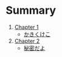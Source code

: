 # Summary

1. [Chapter 1](./chapter_1.md)
    - [かきくけこ](./さしすせそ.md)
2. [Chapter 2](./chapter_2.md)
    - [秘密だよ](sub/hidden.md)